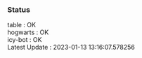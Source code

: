 ### Status


table : OK  
hogwarts : OK  
icy-bot : OK  
Latest Update : 2023-01-13 13:16:07.578256
